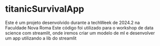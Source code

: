 # titanicSurvivalApp
Este é um projeto desenvolvido durante a techWeek de 2024.2 na Faculdade Nova Roma  Este código foi utilizado para o workshop de data science com streamlit, onde iremos criar um modelo de ml e desenvolver um app utilizando a lib do streamlit
